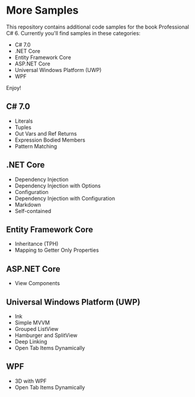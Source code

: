 # More Samples

This repository contains additional code samples for the book Professional C# 6. Currently you'll find samples in these categories:

* C# 7.0
* .NET Core
* Entity Framework Core
* ASP.NET Core
* Universal Windows Platform (UWP)
* WPF

Enjoy!

## C# 7.0

* Literals
* Tuples
* Out Vars and Ref Returns
* Expression Bodied Members
* Pattern Matching

## .NET Core

* Dependency Injection
* Dependency Injection with Options
* Configuration
* Dependency Injection with Configuration
* Markdown
* Self-contained

## Entity Framework Core

* Inheritance (TPH)
* Mapping to Getter Only Properties

## ASP.NET Core

* View Components

## Universal Windows Platform (UWP)

* Ink
* Simple MVVM
* Grouped ListView
* Hamburger and SplitView
* Deep Linking
* Open Tab Items Dynamically

## WPF

* 3D with WPF
* Open Tab Items Dynamically
